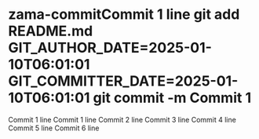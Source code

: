 # zama-commitCommit 1 line git add README.md GIT_AUTHOR_DATE=2025-01-10T06:01:01 GIT_COMMITTER_DATE=2025-01-10T06:01:01 git commit -m Commit 1
Commit 1 line
Commit 1 line
Commit 2 line
Commit 3 line
Commit 4 line
Commit 5 line
Commit 6 line
